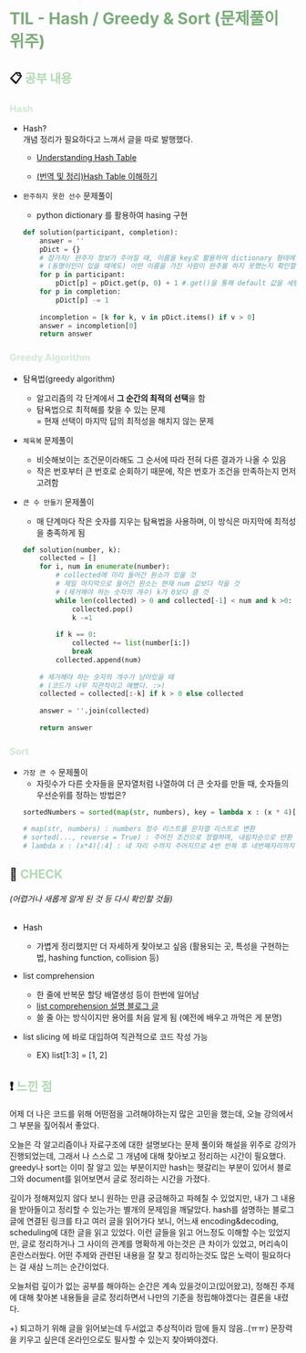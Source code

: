 # **<span style="color:#79AC78">TIL - Hash / Greedy & Sort (문제풀이 위주)</span>**

## 📋 **<span style="color:#B0D9B1">공부 내용</span>**

### <span style="color:#D0E7D2">Hash</span>
- Hash?   
      개념 정리가 필요하다고 느껴서 글을 따로 발행했다.

    - [Understanding Hash Table](https://www.baeldung.com/cs/hash-tables)

    -  [(번역 및 정리)Hash Table 이해하기](https://velog.io/@srlee056/Hash-Table-%EC%9D%B4%ED%95%B4%ED%95%98%EA%B8%B0)

- `완주하지 못한 선수` 문제풀이
    - python dictionary 를 활용하여 hasing 구현
    ```python
    def solution(participant, completion):
        answer = ''
        pDict = {}
        # 참가자/ 완주자 정보가 주어질 때, 이름을 key로 활용하여 dictionary 형태에 넣고 빼는 방식으로
        # (동명이인이 있을 때에도) 어떤 이름을 가진 사람이 완주를 하지 못했는지 확인할 수 있다. 
        for p in participant:
            pDict[p] = pDict.get(p, 0) + 1 #.get()을 통해 default 값을 세팅하는 한 방법
        for p in completion:
            pDict[p] -= 1
        
        incompletion = [k for k, v in pDict.items() if v > 0]        
        answer = incompletion[0]
        return answer
    ```


### <span style="color:#D0E7D2">Greedy Algorithm</span>

- 탐욕법(greedy algorithm)
    - 알고리즘의 각 단계에서 **그 순간의 최적의 선택**을 함
    - 탐욕법으로 최적해를 찾을 수 있는 문제   
        = 현재 선택이 마지막 답의 최적성을 해치지 않는 문제
    
- `체육복` 문제풀이
    - 비슷해보이는 조건문이라해도 그 순서에 따라 전혀 다른 결과가 나올 수 있음
    - 작은 번호부터 큰 번호로 순회하기 때문에, 작은 번호가 조건을 만족하는지 먼저 고려함

- `큰 수 만들기` 문제풀이
    - 매 단계마다 작은 숫자를 지우는 탐욕법을 사용하며, 이 방식은 마지막에 최적성을 충족하게 됨
    ```python
    def solution(number, k):
        collected = []
        for i, num in enumerate(number):
            # collected에 미리 들어간 원소가 있을 것
            # 제일 마지막으로 들어간 원소는 현재 num 값보다 작을 것
            # (제거해야 하는 숫자의 개수) k가 0보다 클 것
            while len(collected) > 0 and collected[-1] < num and k >0:
                collected.pop()
                k -=1
                
            if k == 0:
                collected += list(number[i:])
                break
            collected.append(num)
        
        # 제거해야 하는 숫자의 개수가 남아있을 때 
        # (코드가 너무 직관적이고 예뻤다. :>)
        collected = collected[:-k] if k > 0 else collected
            
        answer = ''.join(collected)
                
        return answer
    ```


### <span style="color:#D0E7D2">Sort</span>

- `가장 큰 수` 문제풀이
    - 자릿수가 다른 숫자들을 문자열처럼 나열하여 더 큰 숫자를 만들 때, 숫자들의 우선순위를 정하는 방법은?
    ``` python
    sortedNumbers = sorted(map(str, numbers), key = lambda x : (x * 4)[:4], reverse = True)

    # map(str, numbers) : numbers 정수 리스트를 문자열 리스트로 변환
    # sorted(..., reverse = True) : 주어진 조건으로 정렬하며, 내림차순으로 반환
    # lambda x : (x*4)[:4] : 네 자리 수까지 주어지므로 4번 반복 후 네번째자리까지 끊음
    ```
    
## 👀 **<span style="color:#B0D9B1">CHECK</span>**

###### *(어렵거나 새롭게 알게 된 것 등 다시 확인할 것들)*

- Hash
    - 가볍게 정리했지만 더 자세하게 찾아보고 싶음 (활용되는 곳, 특성을 구현하는 법, hashing function, collision 등)
- list comprehension
    - 한 줄에 반복문 할당 배열생성 등이 한번에 일어남
    - [list comprehension 설명 블로그 글](https://shoark7.github.io/programming/python/about-list-comprehension-python)
    - 쓸 줄 아는 방식이지만 용어를 처음 알게 됨 (예전에 배우고 까먹은 게 분명)
    
- list slicing 에 바로 대입하여 직관적으로 코드 작성 가능
    - EX) list[1:3] = [1, 2] 

## ❗ **<span style="color:#B0D9B1">느낀 점</span>**

어제 더 나은 코드를 위해 어떤점을 고려해야하는지 많은 고민을 했는데, 오늘 강의에서 그 부분을 짚어줘서 좋았다.

오늘은 각 알고리즘이나 자료구조에 대한 설명보다는 문제 풀이와 해설을 위주로 강의가 진행되었는데, 그래서 나 스스로 그 개념에 대해 찾아보고 정리하는 시간이 필요했다. greedy나 sort는 이미 잘 알고 있는 부분이지만 hash는 헷갈리는 부분이 있어서 블로그와 document를 읽어보면서 글로 정리하는 시간을 가졌다. 

깊이가 정해져있지 않다 보니 원하는 만큼 궁금해하고 파헤칠 수 있었지만, 내가 그 내용을 받아들이고 정리할 수 있는가는 별개의 문제임을 깨달았다. hash를 설명하는 블로그 글에 연결된 링크를 타고 여러 글을 읽어가다 보니, 어느새 encoding&decoding, scheduling에 대한 글을 읽고 있었다. 이런 글들을 읽고 어느정도 이해할 수는 있었지만, 글로 정리하거나 그 사이의 관계를 명확하게 아는것은 큰 차이가 있었고, 머리속이 혼란스러웠다. 어떤 주제와 관련된 내용을 잘 찾고 정리하는것도 많은 노력이 필요하다는 걸 새삼 느끼는 순간이었다.

오늘처럼 깊이가 없는 공부를 해야하는 순간은 계속 있을것이고(있어왔고), 정해진 주제에 대해 찾아본 내용들을 글로 정리하면서 나만의 기준을 정립해야겠다는 결론을 내렸다. 

+) 퇴고하기 위해 글을 읽어보는데 두서없고 추상적이라 맘에 들지 않음..(ㅠㅠ) 문장력을 키우고 싶은데 온라인으로도 필사할 수 있는지 찾아봐야겠다.
